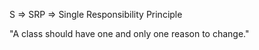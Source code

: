 S => SRP => Single Responsibility Principle

"A class should have one and only one reason to change."
